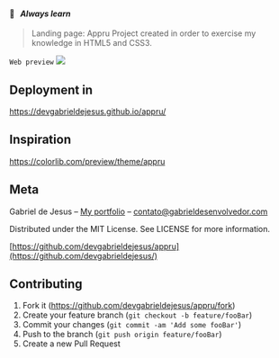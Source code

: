 #### 📒   _Always learn_

> Landing page: Appru
Project created in order to exercise my knowledge in HTML5 and CSS3.

`Web preview`
![](assets/images/web-preview.gif)

## Deployment in
https://devgabrieldejesus.github.io/appru/

## Inspiration

https://colorlib.com/preview/theme/appru

## Meta

Gabriel de Jesus – [My portfolio](https://www.gabrieldesenvolvedor.com/) – contato@gabrieldesenvolvedor.com

Distributed under the MIT License. See LICENSE for more information.

[https://github.com/devgabrieldejesus/appru](https://github.com/devgabrieldejesus/)

## Contributing

1. Fork it (<https://github.com/devgabrieldejesus/appru/fork>)
2. Create your feature branch (`git checkout -b feature/fooBar`)
3. Commit your changes (`git commit -am 'Add some fooBar'`)
4. Push to the branch (`git push origin feature/fooBar`)
5. Create a new Pull Request
